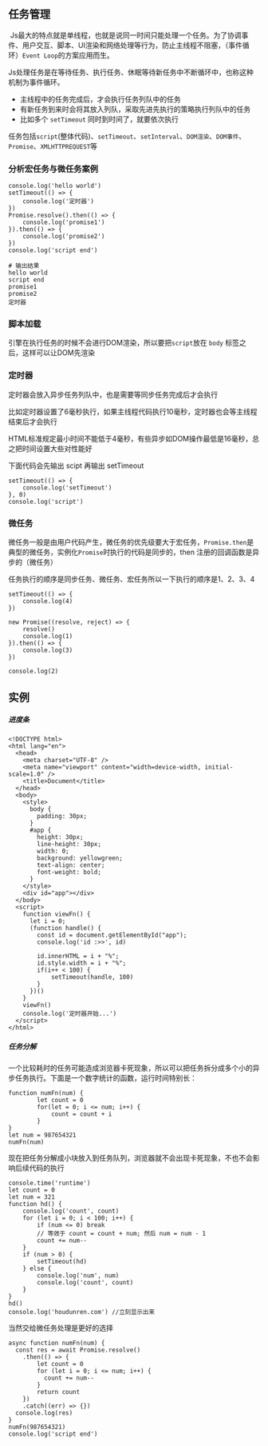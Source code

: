 ## 任务管理

&nbsp;Js最大的特点就是单线程，也就是说同一时间只能处理一个任务。为了协调事件、用户交互、脚本、UI渲染和网络处理等行为，防止主线程不阻塞，（事件循环）`Event Loop`的方案应用而生。

Js处理任务是在等待任务、执行任务、休眠等待新任务中不断循环中，也称这种机制为事件循环。

- 主线程中的任务完成后，才会执行任务列队中的任务
- 有新任务到来时会将其放入列队，采取先进先执行的策略执行列队中的任务
- 比如多个 `setTimeout` 同时到时间了，就要依次执行

任务包括`script`(整体代码)、`setTimeout`、`setInterval`、`DOM渲染`、`DOM事件`、`Promise`、`XMLHTTPREQUEST`等

### 分析宏任务与微任务案例

```
console.log('hello world')
setTimeout(() => {
    console.log('定时器')
})
Promise.resolve().then(() => {
    console.log('promise1')
}).then(() => {
    console.log('promise2')
})
console.log('script end')

# 输出结果
hello world
script end
promise1
promise2
定时器
```

### 脚本加载

引擎在执行任务的时候不会进行DOM渲染，所以要把`script`放在 `body` 标签之后，这样可以让DOM先渲染

### 定时器

定时器会放入异步任务列队中，也是需要等同步任务完成后才会执行

比如定时器设置了6毫秒执行，如果主线程代码执行10毫秒，定时器也会等主线程结束后才会执行

HTML标准规定最小时间不能低于4毫秒，有些异步如DOM操作最低是16毫秒，总之把时间设置大些对性能好

下面代码会先输出 scipt 再输出 setTimeout

```
setTimeout(() => {
	console.log('setTimeout')
}, 0)
console.log('script')

```

### 微任务

微任务一般是由用户代码产生，微任务的优先级要大于宏任务，`Promise.then`是典型的微任务，实例化`Promise`时执行的代码是同步的，then 注册的回调函数是异步的（微任务）

任务执行的顺序是同步任务、微任务、宏任务所以一下执行的顺序是1、2、3、4

```
setTimeout(() => {
	console.log(4)
})

new Promise((resolve, reject) => {
	resolve()
	console.log(1)
}).then(() => {
	console.log(3)
})

console.log(2)

```

## 实例

##### <p>进度条</p>

```
<!DOCTYPE html>
<html lang="en">
  <head>
    <meta charset="UTF-8" />
    <meta name="viewport" content="width=device-width, initial-scale=1.0" />
    <title>Document</title>
  </head>
  <body>
    <style>
      body {
        padding: 30px;
      }
      #app {
        height: 30px;
        line-height: 30px;
        width: 0;
        background: yellowgreen;
        text-align: center;
        font-weight: bold;
      }
    </style>
    <div id="app"></div>
  </body>
  <script>
    function viewFn() {
      let i = 0;
      (function handle() {
        const id = document.getElementById("app");
        console.log('id :>>', id)
        
        id.innerHTML = i + "%";
        id.style.width = i + "%";
        if(i++ < 100) {
            setTimeout(handle, 100)
        }
      })()
    }
    viewFn()
    console.log('定时器开始...')
  </script>
</html>
```

##### 任务分解

一个比较耗时的任务可能造成浏览器卡死现象，所以可以把任务拆分成多个小的异步任务执行。下面是一个数字统计的函数，运行时间特别长：

```
function numFn(num) {
		let count = 0 
		for(let = 0; i <= num; i++) {
			count = count + i
		}
}
let num = 987654321
numFn(num)
```

现在把任务分解成小块放入到任务队列，浏览器就不会出现卡死现象，不也不会影响后续代码的执行

```
console.time('runtime')
let count = 0
let num = 321
function hd() {
    console.log('count', count)
    for (let i = 0; i < 100; i++) {
        if (num <= 0) break
        // 等效于 count = count + num; 然后 num = num - 1
        count += num--
    }
    if (num > 0) {
        setTimeout(hd)
    } else {
        console.log('num', num)
        console.log('count', count)
    }
}
hd()
console.log('houdunren.com') //立刻显示出来
```

当然交给微任务处理是更好的选择

```
async function numFn(num) {
  const res = await Promise.resolve()
    .then(() => {	
        let count = 0
        for (let i = 0; i <= num; i++) {
          count += num--
        }
        return count
    })
    .catch((err) => {})
  console.log(res)
}
numFn(987654321)
console.log('script end')
```

